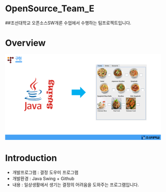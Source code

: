 # OpenSource_Team_E
##조선대학교 오픈소스SW개론 수업에서 수행하는 팀프로젝트입니다.


# Overview
![ex_screenshot](./img/overview.PNG)



# Introduction
* 개발프로그램 : 결정 도우미 프로그램
* 개발환경 : Java Swing + Github
* 내용 : 일상생활에서 생기는 결정의 어려움을 도와주는 프로그램입니다.


